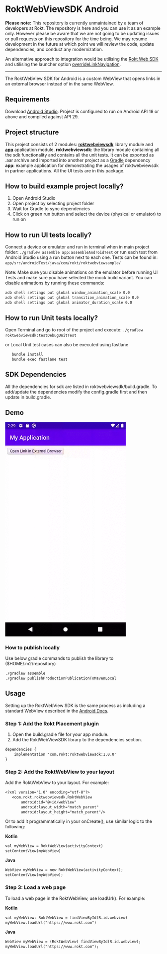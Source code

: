 # RoktWebViewSDK Android

**Please note:** This repository is currently unmaintained by a team of developers at Rokt. The repository is here and you can use it as an example only. However please be aware that we are not going to be updating issues or pull requests on this repository for the time being. We may resume development in the future at which point we will review the code, update dependencies, and conduct any modernization.

An alternative approach to integration would be utilising the [Rokt Web SDK](https://docs.rokt.com/developers/integration-guides/web/overview) and utilising the launcher option [overrideLinkNavigation](https://docs.rokt.com/developers/integration-guides/web/library/integration-launcher-options/#override-link-navigation). 

---

The RoktWebView SDK for Android is a custom WebView that opens links in an external browser instead of in the same WebView.

## Requirements

Download [Android Studio](https://developer.android.com/studio). Project is configured to run on Android API 18 or above and compiled against API 29.

## Project structure

This project consists of 2 modules: [**roktwebviewsdk**](roktwebviewsdk) library module and [**app**](app) application module.
**roktwebviewsdk**: the library module containing all the sdk functionality and contains all the unit tests. It can be exported as .aar archive and imported into another project as a [Gradle](https://gradle.org/) dependency  
**app**: example application for demonstrating the usages of roktwebviewsdk in partner applications. All the UI tests are in this package.

## How to build example project locally?

1. Open Android Studio
2. Open project by selecting project folder
3. Wait for Gradle to sync dependencies
4. Click on green run button and select the device (physical or emulator) to run on

## How to run UI tests locally?

Connect a device or emulator and run in terminal when in main project folder: `./gradlew assemble app:assembleAndroidTest`
or run each test from Android Studio using a run button next to each one. Tests can be found in: `app/src/androidTest/java/com/rokt/roktwebviewsample/`

Note: Make sure you disable animations on the emulator before running UI Tests and make sure you have selected the mock build variant.
You can disable animations by running these commands:
   ```
adb shell settings put global window_animation_scale 0.0
adb shell settings put global transition_animation_scale 0.0
adb shell settings put global animator_duration_scale 0.0
   ```

## How to run Unit tests locally?
Open Terminal and go to root of the project and execute: `./gradlew roktwebviewsdk:testDebugUnitTest`

or Local Unit test cases can also be executed using fastlane
```
   bundle install
   bundle exec fastlane test
   ```

## SDK Dependencies

All the dependencies for sdk are listed in roktwebviewsdk/build.gradle. To add/update the dependencies modify the config.gradle first and then
update in build.gradle.

## Demo

![Demo](/assets/demo.gif)

### How to publish locally
Use below gradle commands to publish the library to ($HOME/.m2/repository)
```
./gradlew assemble 
./gradlew publishProductionPublicationToMavenLocal
```

## Usage

Setting up the RoktWebView SDK is the same process as including a standard WebView described in the [Android Docs](https://developer.android.com/guide/webapps/webview).

### Step 1: Add the Rokt Placement plugin
1. Open the build.gradle file for your app module.
2. Add the RoktWebViewSDK library to the dependencies section.
```
dependencies {
    implementation 'com.rokt:roktwebviewsdk:1.0.0'
}
```

### Step 2: Add the RoktWebView to your layout

Add the RoktWebView to your layout. For example: 
```
<?xml version="1.0" encoding="utf-8"?>
   <com.rokt.roktwebviewsdk.RoktWebView
       android:id="@+id/webView"
       android:layout_width="match_parent"
       android:layout_height="match_parent"/>

```

Or to add it programmatically in your onCreate(), use similar logic to the following: 

**Kotlin**
```
val myWebView = RoktWebView(activityContext)
setContentView(myWebView)
```

**Java**
```
WebView myWebView = new RoktWebView(activityContext);
setContentView(myWebView);
```
### Step 3: Load a web page
To load a web page in the RoktWebView, use loadUrl(). For example:

**Kotlin**
```
val myWebView: RoktWebView = findViewById(R.id.webview)
myWebView.loadUrl("https://www.rokt.com")
```

**Java**
```
WebView myWebView = (RoktWebView) findViewById(R.id.webview);
myWebView.loadUrl("https://www.rokt.com");
